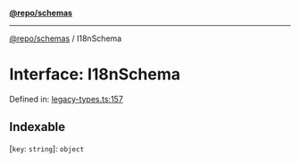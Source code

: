 [**@repo/schemas**](../README.md)

---

[@repo/schemas](../README.md) / I18nSchema

# Interface: I18nSchema

Defined in: [legacy-types.ts:157](https://github.com/alexqguo/drinking-board-game-v3/blob/15932662279983c0f0b2a6fa59ef653227975f0d/packages/schemas/src/legacy-types.ts#L157)

## Indexable

\[`key`: `string`\]: `object`
